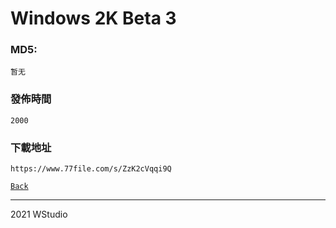 # Windows 2K Beta 3 
### MD5:
`暂无` 
### 發佈時間
`2000`
### 下載地址
`https://www.77file.com/s/ZzK2cVqqi9Q`
   
[`Back`](../)   
   
----------------------------------
2021 WStudio 
